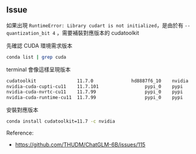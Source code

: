 ## Issue

如果出現 `RuntimeError: Library cudart is not initialized`，是由於有 `--quantization_bit 4` ，需要補裝對應版本的 cudatoolkit

先確認 CUDA 環境需求版本
```bash
conda list | grep cuda
```
terminal 會像這樣呈現版本
```bash
cudatoolkit               11.7.0              hd8887f6_10    nvidia
nvidia-cuda-cupti-cu11    11.7.101                 pypi_0    pypi
nvidia-cuda-nvrtc-cu11    11.7.99                  pypi_0    pypi
nvidia-cuda-runtime-cu11  11.7.99                  pypi_0    pypi
```
安裝對應版本
```bash
conda install cudatoolkit=11.7 -c nvidia
```

Reference:
- https://github.com/THUDM/ChatGLM-6B/issues/115

